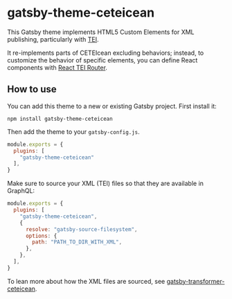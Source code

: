 # gatsby-theme-ceteicean

This Gatsby theme implements HTML5 Custom Elements for XML publishing, particularly with [TEI](https://tei-c.org).

It re-implements parts of CETEIcean excluding behaviors; instead, to customize the behavior of specific elements,
you can define React components with [React TEI Router](https://github.com/pfefferniels/react-teirouter).

## How to use

You can add this theme to a new or existing Gatsby project. First install it:

```shell
npm install gatsby-theme-ceteicean
```

Then add the theme to your `gatsby-config.js`.

```javascript
module.exports = {
  plugins: [
    "gatsby-theme-ceteicean"
  ],
}
```

Make sure to source your XML (TEI) files so that they are available in GraphQL:

```js
module.exports = {
  plugins: [
    "gatsby-theme-ceteicean",
    {
      resolve: "gatsby-source-filesystem",
      options: {
        path: "PATH_TO_DIR_WITH_XML",
      },
    },
  ],
}
```

To lean more about how the XML files are sourced, see [gatsby-transformer-ceteicean](https://github.com/raffazizzi/gatsby-transformer-ceteicean/).
